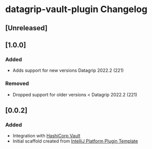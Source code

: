 <!-- Keep a Changelog guide -> https://keepachangelog.com -->

# datagrip-vault-plugin Changelog

## [Unreleased]

## [1.0.0]
### Added

 - Adds support for new versions Datagrip 2022.2 (221)

### Removed

 - Dropped support for older versions < Datagrip 2022.2 (221)

## [0.0.2]
### Added
- Integration with [HashiCorp Vault](https://www.vaultproject.io/)
- Initial scaffold created from [IntelliJ Platform Plugin Template](https://github.com/JetBrains/intellij-platform-plugin-template)